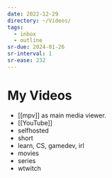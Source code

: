 ```yaml
---
date: 2022-12-29
directory: ~/Videos/
tags:
  - inbox
  - outline
sr-due: 2024-01-26
sr-interval: 1
sr-ease: 232
---
```


# My Videos

- [[mpv]] as main media viewer.
- [[YouTube]]
- selfhosted
- short
- learn, CS, gamedev, irl
- movies
- series
- wtwitch
